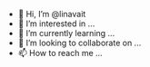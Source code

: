 - 👋 Hi, I’m @linavait
- 👀 I’m interested in ...
- 🌱 I’m currently learning ...
- 💞️ I’m looking to collaborate on ...
- 📫 How to reach me ...

<!---
linavait/linavait is a ✨ special ✨ repository because its `README.md` (this file) appears on your GitHub profile.
You can click the Preview link to take a look at your changes.
--->
